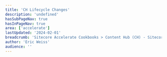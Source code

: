 ```yaml
---
title: 'CH Lifecycle Changes'
description: 'undefined'
hasSubPageNav: true
hasInPageNav: true
area: ['accelerate']
lastUpdated: '2024-02-01'
breadcrumb: 'Sitecore Accelerate Cookbooks > Content Hub (CH) - Sitecore Recipes > CH Final Steps'
author: 'Eric Weiss'
audience: ''
---
```

